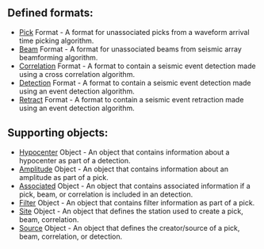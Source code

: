 ## Defined formats:
* [Pick](Pick.md) Format - A format for unassociated picks from a
waveform arrival time picking algorithm.
* [Beam](Beam.md) Format  - A format for unassociated beams from seismic
array beamforming algorithm.
* [Correlation](Correlation.md) Format - A format to contain a seismic
event detection made using a cross correlation algorithm.
* [Detection](Detection.md) Format - A format to contain a seismic event detection
made using an event detection algorithm.
* [Retract](Retract.md) Format - A format to contain a seismic event
retraction made using an event detection algorithm.

## Supporting objects:
* [Hypocenter](Hypocenter.md) Object - An object that contains information about
a hypocenter as part of a detection.
* [Amplitude](Amplitude.md) Object - An object that contains information about
an amplitude as part of a pick.
* [Associated](Associated.md) Object - An object that contains associated
information if a pick, beam, or correlation is included in an detection.
* [Filter](Filter.md) Object - An object that contains filter information as
part of a pick.
* [Site](Site.md) Object - An object that defines the station used to create a
pick, beam, correlation.
* [Source](Source.md) Object - An object that defines the creator/source of a
pick, beam, correlation, or detection.
